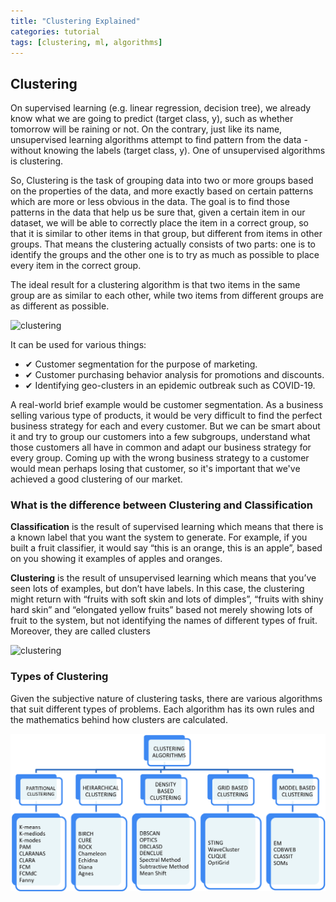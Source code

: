 ```yaml
---
title: "Clustering Explained"
categories: tutorial
tags: [clustering, ml, algorithms]
---
```



## Clustering

On supervised learning (e.g. linear regression, decision tree), we already know what we are going to predict (target class, y), such as whether tomorrow will be raining or not. On the contrary, just like its name, unsupervised learning algorithms attempt to find pattern from the data - without knowing the labels (target class, y). One of unsupervised algorithms is clustering. 


So, Clustering is the task of grouping data into two or more groups based on the properties of the data, and more exactly based on certain patterns which are more or less obvious in the data. The goal is to find those patterns in the data that help us be sure that, given a certain item in our dataset, we will be able to correctly place the item in a correct group, so that it is similar to other items in that group, but different from items in other groups.
That means the clustering actually consists of two parts: one is to identify the groups and the other one is to try as much as possible to place every item in the correct group.

The ideal result for a clustering algorithm is that two items in the same group are as similar to each other, while two items from different groups are as different as possible.

![clustering](https://programmerbackpack.com/content/images/2020/04/Cluster-example.png)

It can be used for various things:
- ✔ Customer segmentation for the purpose of marketing.
- ✔ Customer purchasing behavior analysis for promotions and discounts.
- ✔ Identifying geo-clusters in an epidemic outbreak such as COVID-19.

A real-world brief example would be customer segmentation. As a business selling various type of products, it would be very difficult to find the perfect business strategy for each and every customer. But we can be smart about it and try to group our customers into a few subgroups, understand what those customers all have in common and adapt our business strategy for every group. Coming up with the wrong business strategy to a customer would mean perhaps losing that customer, so it's important that we've achieved a good clustering of our market.



### What is the difference between Clustering and Classification
**Classification** is the result of supervised learning which means that there is a known label that you want the system to generate.
For example, if you built a fruit classifier, it would say “this is an orange, this is an apple”, based on you showing it examples of apples and oranges.


**Clustering** is the result of unsupervised learning which means that you’ve seen lots of examples, but don’t have labels.
In this case, the clustering might return with “fruits with soft skin and lots of dimples”, “fruits with shiny hard skin” and “elongated yellow fruits” based not merely showing lots of fruit to the system, but not identifying the names of different types of fruit. Moreover, they are called clusters

![clustering](https://techdifferences.com/wp-content/uploads/2018/01/Untitled.jpg)

### Types of Clustering

Given the subjective nature of clustering tasks, there are various algorithms that suit different types of problems. Each algorithm has its own rules and the mathematics behind how clusters are calculated.

![clustering](https://github.com/LearnDSML/blog/blob/master/assets/img/types_of_clustering.png)
